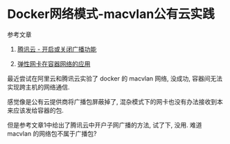 # Docker网络模式-macvlan公有云实践

参考文章

1. [腾讯云 - 开启或关闭广播功能](https://cloud.tencent.com/document/product/215/20116)

2. [弹性网卡在容器网络的应用](http://blog.best-practice.cloud/2019/06/30/%E5%BC%B9%E6%80%A7%E7%BD%91%E5%8D%A1%E5%9C%A8%E5%AE%B9%E5%99%A8%E7%BD%91%E7%BB%9C%E7%9A%84%E5%BA%94%E7%94%A8.html)

最近尝试在阿里云和腾讯云实验了 docker 的 macvlan 网络, 没成功, 容器间无法实现跨主机的网络通信. 

感觉像是公有云提供商将广播包屏蔽掉了, 混杂模式下的网卡也没有办法接收到本来应该发给容器的包.

但是参考文章1中给出了腾讯云中开户子网广播的方法, 试了下, 没用. 难道 macvlan 的网络包不属于广播包?
